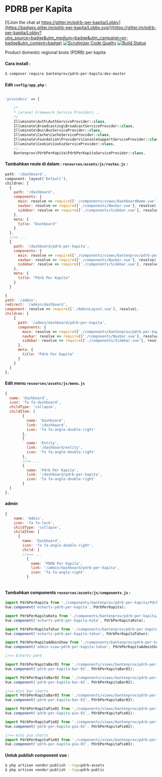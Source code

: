 # PDRB per Kapita

[![Join the chat at https://gitter.im/pdrb-per-kapita/Lobby](https://badges.gitter.im/pdrb-per-kapita/Lobby.svg)](https://gitter.im/pdrb-per-kapita/Lobby?utm_source=badge&utm_medium=badge&utm_campaign=pr-badge&utm_content=badge)
[![Scrutinizer Code Quality](https://scrutinizer-ci.com/g/bantenprov/pdrb-per-kapita/badges/quality-score.png?b=master)](https://scrutinizer-ci.com/g/bantenprov/pdrb-per-kapita/?branch=master)
[![Build Status](https://scrutinizer-ci.com/g/bantenprov/pdrb-per-kapita/badges/build.png?b=master)](https://scrutinizer-ci.com/g/bantenprov/pdrb-per-kapita/build-status/master)

Product domestic regional bruto (PDRB) per kapita

#### Cara install :

```bash
$ composer require bantenprov/pdrb-per-kapita:dev-master
```

#### Edit `config/app.php` :
```php

'providers' => [

    /*
    * Laravel Framework Service Providers...
    */
    Illuminate\Auth\AuthServiceProvider::class,
    Illuminate\Broadcasting\BroadcastServiceProvider::class,
    Illuminate\Bus\BusServiceProvider::class,
    Illuminate\Cache\CacheServiceProvider::class,
    Illuminate\Foundation\Providers\ConsoleSupportServiceProvider::class,
    Illuminate\Cookie\CookieServiceProvider::class,
    //....
    Bantenprov\PdrbPerKapita\PdrbPerKapitaServiceProvider::class,

```

#### Tambahkan route di dalam : `resources/assets/js/routes.js` :

```javascript
path: '/dashboard',
component: layout('Default'),
children: [
  {
    path: '/dashboard',
    components: {
      main: resolve => require(['./components/views/DashboardHome.vue'], resolve),
      navbar: resolve => require(['./components/Navbar.vue'], resolve),
      sidebar: resolve => require(['./components/Sidebar.vue'], resolve)
    },
    meta: {
      title: "Dashboard"
    }
  },
  //== ...
  {
    path: '/dashboard/pdrb-per-kapita',
    components: {
      main: resolve => require(['./components/views/bantenprov/pdrb-per-kapita/DashboardPdrbPerKapita.vue'], resolve),
      navbar: resolve => require(['./components/Navbar.vue'], resolve),
      sidebar: resolve => require(['./components/Sidebar.vue'], resolve)
    },
    meta: {
      title: "Pdrb Per Kapita"
    }
  }
```

```javascript
{
path: '/admin',
redirect: '/admin/dashboard',
component: resolve => require(['./AdminLayout.vue'], resolve),
children: [
    {
      path: '/admin/dashboard/pdrb-per-kapita',
      components: {
        main: resolve => require(['./components/bantenprov/pdrb-per-kapita/PdrbPerKapitaAdmin.show.vue'], resolve),
        navbar: resolve => require(['./components/Navbar.vue'], resolve),
        sidebar: resolve => require(['./components/Sidebar.vue'], resolve)
      },
      meta: {
        title: "Pdrb Per Kapita"
      }
    }
  ]
},

```

#### Edit menu `resources/assets/js/menu.js`

```javascript
{
  name: 'Dashboard',
  icon: 'fa fa-dashboard',
  childType: 'collapse',
  childItem: [
        {
          name: 'Dashboard',
          link: '/dashboard',
          icon: 'fa fa-angle-double-right'
        },
        {
          name: 'Entity',
          link: '/dashboard/entity',
          icon: 'fa fa-angle-double-right'
        },
        //== ...
        {
          name: 'Pdrb Per Kapita',
          link: '/dashboard/pdrb-per-kapita',
          icon: 'fa fa-angle-double-right'
        }
  ]
},
```
#### admin
```javascript
{
    name: 'Admin',
    icon: 'fa fa-lock',
    childType: 'collapse',
    childItem: [
      {
        name: 'Dashboard',
        icon: 'fa fa-angle-double-right',
        child: [
        //=== ...
          {
            name: 'PDRB Per Kapita',
            link: '/admin/dashboard/pdrb-per-kapita',
            icon: 'fa fa-angle-right'
          }
          
```

#### Tambahkan components `resources/assets/js/components.js` :

```javascript
import PdrbPerKapita from './components/bantenprov/pdrb-per-kapita/PdrbPerKapita.chart.vue';
Vue.component('echarts-pdrb-per-kapita', PdrbPerKapita);

import PdrbPerKapitaKota from './components/bantenprov/pdrb-per-kapita/PdrbPerKapitaKota.chart.vue';
Vue.component('echarts-pdrb-per-kapita-kota', PdrbPerKapitaKota);

import PdrbPerKapitaTahun from './components/bantenprov/pdrb-per-kapita/PdrbPerKapitaTahun.chart.vue';
Vue.component('echarts-pdrb-per-kapita-tahun', PdrbPerKapitaTahun);

import PdrbPerKapitaAdminShow from './components/bantenprov/pdrb-per-kapita/PdrbPerKapitaAdmin.show.vue';
Vue.component('admin-view-pdrb-per-kapita-tahun', PdrbPerKapitaAdminShow);

//== Echarts pdrb

import PdrbPerKapitaBar01 from './components/views/bantenprov/pdrb-per-kapita/PdrbPerKapitaBar01.vue';
Vue.component('pdrb-per-kapita-bar-01', PdrbPerKapitaBar01);

import PdrbPerKapitaBar02 from './components/views/bantenprov/pdrb-per-kapita/PdrbPerKapitaBar02.vue';
Vue.component('pdrb-per-kapita-bar-02', PdrbPerKapitaBar02);

//== mini bar charts
import PdrbPerKapitaBar03 from './components/views/bantenprov/pdrb-per-kapita/PdrbPerKapitaBar03.vue';
Vue.component('pdrb-per-kapita-bar-03', PdrbPerKapitaBar03);

import PdrbPerKapitaPie01 from './components/views/bantenprov/pdrb-per-kapita/PdrbPerKapitaPie01.vue';
Vue.component('pdrb-per-kapita-pie-01', PdrbPerKapitaPie01);

import PdrbPerKapitaPie02 from './components/views/bantenprov/pdrb-per-kapita/PdrbPerKapitaPie02.vue';
Vue.component('pdrb-per-kapita-pie-02', PdrbPerKapitaPie02);

//== mini pie charts
import PdrbPerKapitaPie03 from './components/views/bantenprov/pdrb-per-kapita/PdrbPerKapitaPie03.vue';
Vue.component('pdrb-per-kapita-pie-03', PdrbPerKapitaPie03);


```

#### Untuk publish component vue :

```bash
$ php artisan vendor:publish --tag=pdrb-assets
$ php artisan vendor:publish --tag=pdrb-public
```



